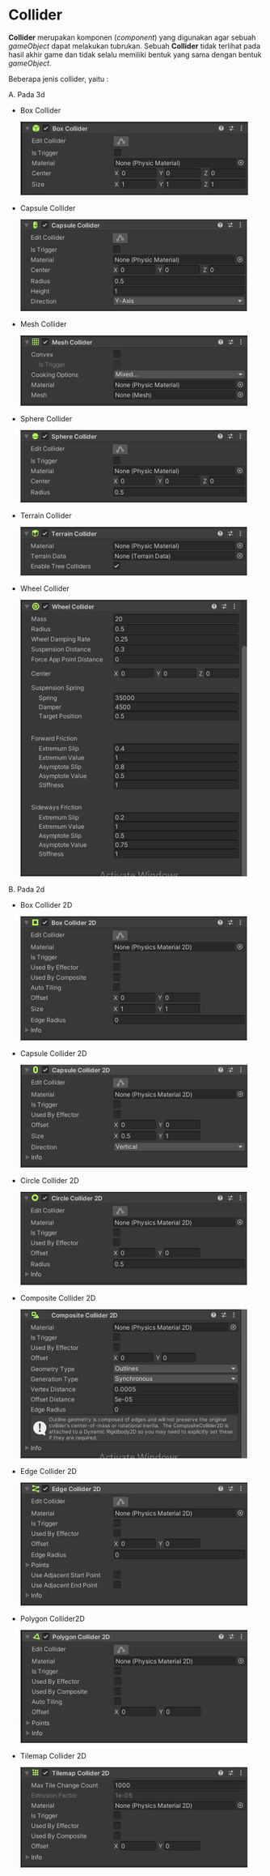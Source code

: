 # Collider

**Collider** merupakan komponen (*component*) yang digunakan agar sebuah *gameObject* dapat melakukan tubrukan. 
Sebuah **Collider** tidak terlihat pada hasil akhir game dan tidak selalu memiliki bentuk yang sama dengan
bentuk *gameObject*.

Beberapa jenis collider, yaitu :

  A. Pada 3d  
  - Box Collider

    ![BoxCollider](https://github.com/XnoahR/ITClubGameDev/blob/main/UnityMaterial/Picture/Collider/Box%20Collider.PNG)
  - Capsule Collider 
    
    ![CapsuleCollider](https://github.com/XnoahR/ITClubGameDev/blob/main/UnityMaterial/Picture/Collider/Capsule%20Collider.PNG) 
  - Mesh Collider
  
    ![MeshCollider](https://github.com/XnoahR/ITClubGameDev/blob/main/UnityMaterial/Picture/Collider/Mesh%20Collider.PNG)
  - Sphere Collider
    
    ![SphereCollider](https://github.com/XnoahR/ITClubGameDev/blob/main/UnityMaterial/Picture/Collider/Sphere%20Collider.PNG)
  - Terrain Collider

    ![TerrainCollider](https://github.com/XnoahR/ITClubGameDev/blob/main/UnityMaterial/Picture/Collider/Terrain%20Collider.PNG)
  - Wheel Collider

    ![WheelCollider](https://github.com/XnoahR/ITClubGameDev/blob/main/UnityMaterial/Picture/Collider/Wheel%20Collider.PNG)
              
  B. Pada 2d  
  - Box Collider 2D
    
    ![Box Collider 2D](https://github.com/XnoahR/ITClubGameDev/blob/main/UnityMaterial/Picture/Collider/Box%20Collider%202D.PNG)
  - Capsule Collider 2D
    
    ![CapsuleCollider2D](https://github.com/XnoahR/ITClubGameDev/blob/main/UnityMaterial/Picture/Collider/Capsule%20Collider%202D.PNG)
  - Circle Collider 2D
    
    ![CircleCollider2D](https://github.com/XnoahR/ITClubGameDev/blob/main/UnityMaterial/Picture/Collider/Circle%20Collider%202D.PNG)
  - Composite Collider 2D

    ![CompositeCollider2D](https://github.com/XnoahR/ITClubGameDev/blob/main/UnityMaterial/Picture/Collider/Composite%20Collider%202D.PNG)
  - Edge Collider 2D

    ![EdgeCollider2D](https://github.com/XnoahR/ITClubGameDev/blob/main/UnityMaterial/Picture/Collider/Edge%20Collider%202D.PNG)
  - Polygon Collider2D

    ![PolygonCollider2D](https://github.com/XnoahR/ITClubGameDev/blob/main/UnityMaterial/Picture/Collider/Polygon%20Collider%202D.PNG)
  - Tilemap Collider 2D

    ![TilemapCollider2D](https://github.com/XnoahR/ITClubGameDev/blob/main/UnityMaterial/Picture/Collider/Tilemap%20Collider%202D.PNG)

